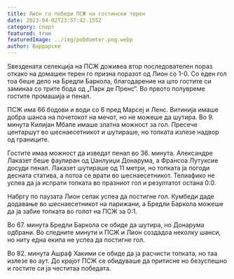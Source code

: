 ```yaml
---
title: Лион го победи ПСЖ на гостински терен
date: 2023-04-02T23:57:42.155Z
category: спорт
featured: true
featuredImage: ../img/pobdomter.png.webp
author: Вардарски
---
```


Ѕвездената селекција на ПСЖ доживеа втор последователен пораз откако на домашен терен го призна поразот од Лион со 1-0. Со еден гол тоа беше дело на Бредли Баркола, благодарение на што гостите си заминаа со трите бода од „Парк де Пренс“. Во првото полувреме гостите промашија и пенал.

ПСЖ има 66 бодови и води со 6 пред Марсеј и Ленс. Витинија имаше добра шанса на почетокот на мечот, но не можеше да шутира. Во 9. минута Килијан Мбапе имаше златна можност за гол. Пресече центаршут во шеснаесетникот и шутираше, но топката излезе надвор од границите.

Гостите имаа можност да изведат пенал во 36. минута. Александре Лаказет беше фаулиран од Џанлуиџи Донарума, а Франсоа Лутуксие досуди пенал. Лаказет шутираше од 11 метри, но топката ја погоди десната статива, а потоа се врати во шеснаесетникот. Телиафико не успеа да ја испрати топката во празниот гол и резултатот остана 0:0.

Набргу по паузата Лион сепак успеа да постигне гол. Кумбеди даде додавање во шеснаесетникот на парижани, а Бредли Баркола можеше да ја забие топката во голот на ПСЖ за 0:1.

Во 67. минута Бредли Баркола се обиде да шутира, но Донарума одбрани. Во следните минути и ПСЖ и Лион создадоа неколку шанси, но ниту една екипа не успеа да постигне гол.

Во 82. минута Ашраф Хакими се обиде да ја расчисти топката, но таа излезе во аут. До крајот ПСЖ се обидуваше да притисне но безуспешно и гостите си ја честитаа победата.
